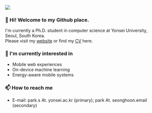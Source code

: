 <!--
**park-s/park-s** is a ✨ _special_ ✨ repository because its `README.md` (this file) appears on your GitHub profile.

Here are some ideas to get you started:

- 🔭 I’m currently working on ...
- 🌱 I’m currently learning ...
- 👯 I’m looking to collaborate on ...
- 🤔 I’m looking for help with ...
- 💬 Ask me about ...
- 📫 How to reach me: ...
- 😄 Pronouns: ...
- ⚡ Fun fact: ...
-->

![](https://komarev.com/ghpvc/?username=park-s)

### 👋 Hi! Welcome to my Github place.
I'm currently a Ph.D. student in computer science at Yonsei University, Seoul, South Korea.  
Please visit my [website](https://seonghoon.page) or find my [CV](https://www.dropbox.com/s/740ng2zye30yc89/Seonghoon_CV.pdf) here.  

### 🔭 I'm currently interested in
- Mobile web experiences
- On-device machine learning
- Energy-aware mobile systems

### 📫 How to reach me
- E-mail: park.s At. yonsei.ac.kr (primary); park At. seonghoon.email (secondary)
